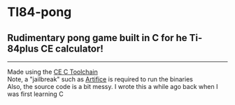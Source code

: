 # TI84-pong
## Rudimentary pong game built in C for he Ti-84plus CE calculator!
---
Made using the [CE C Toolchain](https://ce-programming.github.io/toolchain/index.html)  
Note, a "jailbreak" such as [Artifice](https://yvantt.github.io/arTIfiCE/) is required to run the binaries  
Also, the source code is a bit messy. I wrote this a while ago back when I was first learning C
